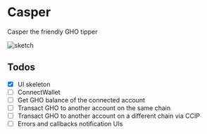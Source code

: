 # Casper

Casper the friendly GHO tipper

![sketch](https://i.ibb.co/XL3XcZy/GHO-bg.png)

## Todos

- [x] UI skeleton
- [ ] ConnectWallet
- [ ] Get GHO balance of the connected account
- [ ] Transact GHO to another account on the same chain
- [ ] Transact GHO to another account on a different chain via CCIP
- [ ] Errors and callbacks notification UIs
